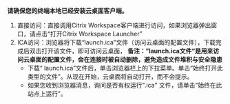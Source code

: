 **请确保您的终端本地已经安装云桌面客户端。**
1. 直接访问：直接调用Citrix Workspace客户端进行访问，如果浏览器弹出窗口，请点击“打开Citrix Workspace Launcher”
2. ICA访问：浏览器将下载“launch.ica”文件（访问云桌面的配置文件），下载完成后双击打开该文件，即可访问云桌面，
**备注：”launch.ica文件“是用来访问云桌面的配置文件，会在连接时被自动删除，避免造成文件堆积与安全隐患**
    - 下载“ launch.ica”文件后，单击浏览器栏上的下拉菜单。单击“始终打开此类型的文件”。从现在开始，云桌面将自动打开，而不会提示。
    - 如果您收到浏览器消息，询问是否有权运行".ica" 文件，请单击“始终在此站点上运行”。
